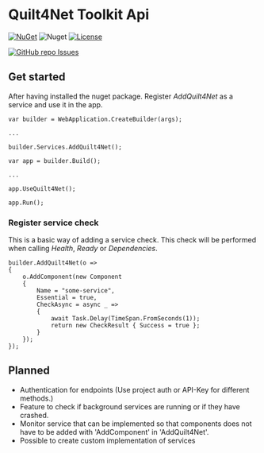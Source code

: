 # Quilt4Net Toolkit Api
[![NuGet](https://img.shields.io/nuget/v/Quilt4Net.Toolkit.Api)](https://www.nuget.org/packages/Quilt4Net.Toolkit.Api)
![Nuget](https://img.shields.io/nuget/dt/Quilt4Net/Quilt4Net.Toolkit.Api)
[![License](https://img.shields.io/badge/license-MIT-blue.svg)](LICENSE)

[![GitHub repo Issues](https://img.shields.io/github/issues/Quilt4/Quilt4Net.Toolkit?style=flat&logo=github&logoColor=red&label=Issues)](https://github.com/Quilt4/Quilt4Net.Toolkit/issues?q=is%3Aopen)

## Get started
After having installed the nuget package.
Register *AddQuilt4Net* as a service and use it in the app.
```
var builder = WebApplication.CreateBuilder(args);

...

builder.Services.AddQuilt4Net();

var app = builder.Build();

...

app.UseQuilt4Net();

app.Run();
```

### Register service check
This is a basic way of adding a service check. This check will be performed when calling *Health*, *Ready* or *Dependencies*.
```
builder.AddQuilt4Net(o =>
{
    o.AddComponent(new Component
    {
        Name = "some-service",
        Essential = true,
        CheckAsync = async _ =>
        {
            await Task.Delay(TimeSpan.FromSeconds(1));
            return new CheckResult { Success = true };
        }
    });
});
```

## Planned
- Authentication for endpoints (Use project auth or API-Key for different methods.)
- Feature to check if background services are running or if they have crashed.
- Monitor service that can be implemented so that components does not have to be added with 'AddComponent' in 'AddQuilt4Net'.
- Possible to create custom implementation of services
